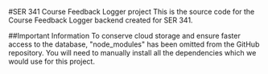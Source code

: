 #SER 341 Course Feedback Logger project
This is the source code for the Course Feedback Logger backend created for SER 341.

##Important Information
To conserve cloud storage and ensure faster access to the database, "node_modules" has been omitted from the GitHub repository. You will need to manually install all the dependencies which we would use for this project.